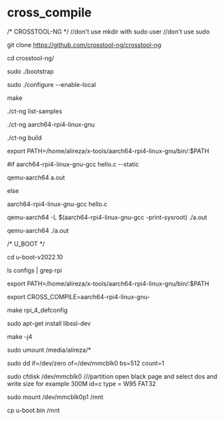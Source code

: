 # cross_compile

/* 		CROSSTOOL-NG		*/
 //don't use mkdir with sudo user
 //don't use sudo 
 
 
git clone https://github.com/crosstool-ng/crosstool-ng

cd crosstool-ng/

sudo ./bootstrap

sudo ./configure --enable-local

make

./ct-ng list-samples

./ct-ng aarch64-rpi4-linux-gnu

./ct-ng build

export PATH=/home/alireza/x-tools/aarch64-rpi4-linux-gnu/bin/:$PATH

#if
aarch64-rpi4-linux-gnu-gcc hello.c --static

qemu-aarch64 a.out

else

aarch64-rpi4-linux-gnu-gcc hello.c

qemu-aarch64 -L $(aarch64-rpi4-linux-gnu-gcc -print-sysroot) ./a.out 

qemu-aarch64 ./a.out 




/*  U_BOOT  */

cd u-boot-v2022.10

ls configs | grep rpi

export PATH=/home/alireza/x-tools/aarch64-rpi4-linux-gnu/bin/:$PATH

export CROSS_COMPILE=aarch64-rpi4-linux-gnu-

make rpi_4_defconfig

sudo apt-get install libssl-dev

make -j4

sudo umount /media/alireza/*

sudo dd if=/dev/zero of=/dev/mmcblk0 bs=512 count=1

sudo cfdisk /dev/mmcblk0 	///partition open black page and select dos and write size for example 300M id=c type = W95 FAT32

sudo mount /dev/mmcblk0p1 /mnt

cp u-boot.bin /mnt 

